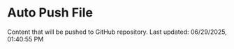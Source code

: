 # Auto Push File

Content that will be pushed to GitHub repository.
Last updated: 06/29/2025, 01:40:55 PM
